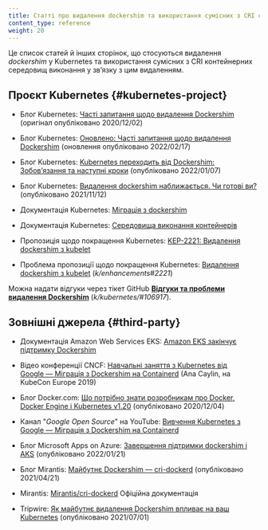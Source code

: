 ```yaml
---
title: Статті про видалення dockershim та використання сумісних з CRI середовищ виконання
content_type: reference
weight: 20
---
```


<!-- overview -->

Це список статей й інших сторінок, що стосуються видалення _dockershim_ у Kubernetes та використання сумісних з CRI контейнерних середовищ виконання у звʼязку з цим видаленням.

<!-- body -->

## Проєкт Kubernetes {#kubernetes-project}

* Блог Kubernetes: [Часті запитання щодо видалення Dockershim](/blog/2020/12/02/dockershim-faq/) (оригінал опубліковано 2020/12/02)

* Блог Kubernetes: [Оновлено: Часті запитання щодо видалення Dockershim](/blog/2022/02/17/dockershim-faq/) (оновлення опубліковано 2022/02/17)

* Блог Kubernetes: [Kubernetes переходить від Dockershim: Зобовʼязання та наступні кроки](/blog/2022/01/07/kubernetes-is-moving-on-from-dockershim/) (опубліковано 2022/01/07)

* Блог Kubernetes: [Видалення dockershim наближається. Чи готові ви?](/blog/2021/11/12/are-you-ready-for-dockershim-removal/) (опубліковано 2021/11/12)

* Документація Kubernetes: [Міграція з dockershim](/uk/docs/tasks/administer-cluster/migrating-from-dockershim/)

* Документація Kubernetes: [Середовища виконання контейнерів](/uk/docs/setup/production-environment/container-runtimes/)

* Пропозиція щодо покращення Kubernetes: [KEP-2221: Видалення dockershim з kubelet](https://github.com/kubernetes/enhancements/blob/master/keps/sig-node/2221-remove-dockershim/README.md)

* Проблема пропозиції щодо покращення Kubernetes: [Видалення dockershim з kubelet](https://github.com/kubernetes/enhancements/issues/2221) (_k/enhancements#2221_)

Можна надати відгуки через тікет GitHub [**Відгуки та проблеми видалення Dockershim**](https://github.com/kubernetes/kubernetes/issues/106917) (_k/kubernetes/#106917_).

## Зовнішні джерела {#third-party}

<!-- sort these alphabetically -->

* Документація Amazon Web Services EKS: [Amazon EKS закінчує підтримку Dockershim](https://docs.aws.amazon.com/eks/latest/userguide/dockershim-deprecation.html)

* Відео конференції CNCF: [Навчальні заняття з Kubernetes від Google — Міграція з Dockershim на Containerd](https://www.youtube.com/watch?v=uDOu6rK4yOk) (Ana Caylin, на KubeCon Europe 2019)

* Блог Docker.com: [Що потрібно знати розробникам про Docker, Docker Engine і Kubernetes v1.20](https://www.docker.com/blog/what-developers-need-to-know-about-docker-docker-engine-and-kubernetes-v1-20/) (опубліковано 2020/12/04)

* Канал "_Google Open Source_" на YouTube: [Вивчення Kubernetes з Google — Міграція з Dockershim на Containerd](https://youtu.be/fl7_4hjT52g)

* Блог Microsoft Apps on Azure: [Завершення підтримки dockershim і AKS](https://techcommunity.microsoft.com/t5/apps-on-azure-blog/dockershim-deprecation-and-aks/ba-p/3055902) (опубліковано 2022/01/21)

* Блог Mirantis: [Майбутнє Dockershim — cri-dockerd](https://www.mirantis.com/blog/the-future-of-dockershim-is-cri-dockerd/) (опубліковано 2021/04/21)

* Mirantis: [Mirantis/cri-dockerd](https://mirantis.github.io/cri-dockerd/) Офіційна документація

* Tripwire: [Як майбутнє видалення Dockershim впливає на ваш Kubernetes](https://www.tripwire.com/state-of-security/security-data-protection/cloud/how-dockershim-forthcoming-deprecation-affects-your-kubernetes/) (опубліковано 2021/07/01)
